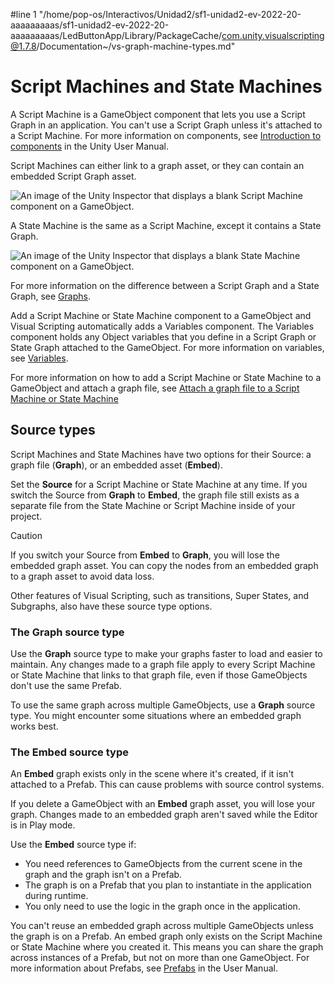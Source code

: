 #line 1 "/home/pop-os/Interactivos/Unidad2/sf1-unidad2-ev-2022-20-aaaaaaaaas/sf1-unidad2-ev-2022-20-aaaaaaaaas/LedButtonApp/Library/PackageCache/com.unity.visualscripting@1.7.8/Documentation~/vs-graph-machine-types.md"
# Script Machines and State Machines

A Script Machine is a GameObject component that lets you use a Script Graph in an application. You can't use a Script Graph unless it's attached to a Script Machine. For more information on components, see [Introduction to components](https://docs.unity3d.com/Manual/Components.html) in the Unity User Manual. 

Script Machines can either link to a graph asset, or they can contain an embedded Script Graph asset.

![An image of the Unity Inspector that displays a blank Script Machine component on a GameObject.](images\vs-script-machine-blank.png)

A State Machine is the same as a Script Machine, except it contains a State Graph.

![An image of the Unity Inspector that displays a blank State Machine component on a GameObject.](images\vs-state-machine-blank.png)

For more information on the difference between a Script Graph and a State Graph, see [Graphs](vs-graph-types.md).

Add a Script Machine or State Machine component to a GameObject and Visual Scripting automatically adds a Variables component. The Variables component holds any Object variables that you define in a Script Graph or State Graph attached to the GameObject. For more information on variables, see [Variables](vs-variables.md).

For more information on how to add a Script Machine or State Machine to a GameObject and attach a graph file, see [Attach a graph file to a Script Machine or State Machine](vs-attach-graph-machine.md)

## Source types

Script Machines and State Machines have two options for their Source: a graph file (**Graph**), or an embedded asset (**Embed**). 

Set the **Source** for a Script Machine or State Machine at any time. If you switch the Source from **Graph** to **Embed**, the graph file still exists as a separate file from the State Machine or Script Machine inside of your project.

> [!CAUTION]
> If you switch your Source from **Embed** to **Graph**, you will lose the embedded graph asset. You can copy the nodes from an embedded graph to a graph asset to avoid data loss. 

Other features of Visual Scripting, such as transitions, Super States, and Subgraphs, also have these source type options.

### The Graph source type 

Use the **Graph** source type to make your graphs faster to load and easier to maintain. Any changes made to a graph file apply to every Script Machine or State Machine that links to that graph file, even if those GameObjects don't use the same Prefab. 

To use the same graph across multiple GameObjects, use a **Graph** source type. You might encounter some situations where an embedded graph works best. 

### The Embed source type 

An **Embed** graph exists only in the scene where it's created, if it isn't attached to a Prefab. This can cause problems with source control systems. 

If you delete a GameObject with an **Embed** graph asset, you will lose your graph. Changes made to an embedded graph aren't saved while the Editor is in Play mode.

Use the **Embed** source type if: 

- You need references to GameObjects from the current scene in the graph and the graph isn't on a Prefab. 
- The graph is on a Prefab that you plan to instantiate in the application during runtime. 
- You only need to use the logic in the graph once in the application. 

You can't reuse an embedded graph across multiple GameObjects unless the graph is on a Prefab. An embed graph only exists on the Script Machine or State Machine where you created it. This means you can share the graph across instances of a Prefab, but not on more than one GameObject. For more information about Prefabs, see [Prefabs](https://docs.unity3d.com/Manual/Prefabs.html) in the User Manual.
